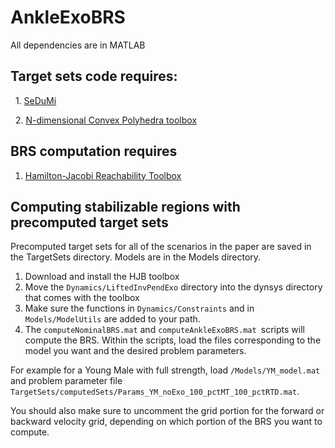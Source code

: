 # AnkleExoBRS
All dependencies are in MATLAB
## Target sets code requires:
  1. [SeDuMi](https://sedumi.ie.lehigh.edu/?page_id=58)
 
  2. [N-dimensional Convex Polyhedra 
toolbox](https://www.mathworks.com/matlabcentral/fileexchange/30892-analyze-n-dimensional-convex-polyhedra)

## BRS computation requires
   1. [Hamilton-Jacobi Reachability Toolbox](https://github.com/HJReachability/helperOC)

## Computing stabilizable regions with precomputed target sets
Precomputed target sets for all of the scenarios in the paper are saved in the TargetSets directory. Models are in the Models directory.
   1. Download and install the HJB toolbox
   2. Move the `Dynamics/LiftedInvPendExo` directory into the dynsys directory that comes with the toolbox
   3. Make sure the functions in `Dynamics/Constraints` and in `Models/ModelUtils` are added to your path.
   4. The `computeNominalBRS.mat` and `computeAnkleExoBRS.mat `scripts will compute the BRS. 
 Within the scripts, load the files corresponding to the model you want and the desired problem parameters. 
  
For example for a Young Male with full strength, load `/Models/YM_model.mat` and problem parameter file `TargetSets/computedSets/Params_YM_noExo_100_pctMT_100_pctRTD.mat`.

You should also make sure to uncomment the grid portion for the forward or backward velocity grid, depending on which portion of the BRS you want to compute.
